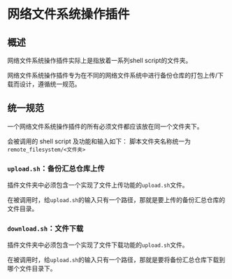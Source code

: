 # 网络文件系统操作插件

## 概述

网络文件系统操作插件实际上是指放着一系列shell script的文件夹。

网络文件系统操作插件专为在不同的网络文件系统中进行备份仓库的打包上传/下载而设计，遵循统一规范。

## 统一规范

一个网络文件系统操作插件的所有必须文件都应该放在同一个文件夹下。

会被调用的 shell script 及功能和输入如下：
脚本文件夹名称统一为`remote_filesystem/<文件夹>`

### `upload.sh`：备份汇总仓库上传

插件文件夹中必须包含一个实现了文件上传功能的`upload.sh`文件。

在被调用时，给`upload.sh`的输入只有一个路径，那就是要上传的备份汇总仓库的文件目录。

### `download.sh`：文件下载

插件文件夹中必须包含一个实现了文件下载功能的`upload.sh`文件。

在被调用时，给`upload.sh`的输入只有一个路径，那就是要将备份汇总仓库下载到哪个文件目录下。
